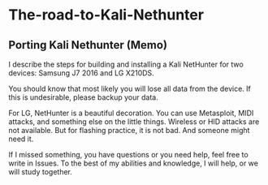 # The-road-to-Kali-Nethunter
Porting Kali Nethunter (Memo)
---
I describe the steps for building and installing a Kali NetHunter for two devices: Samsung J7 2016 and LG X210DS.

You should know that most likely you will lose all data from the device. If this is undesirable, please backup your data.

For LG, NetHunter is a beautiful decoration. You can use Metasploit, MIDI attacks, and something else on the little things. Wireless or HID attacks are not available. But for flashing practice, it is not bad. And someone might need it.

If I missed something, you have questions or you need help, feel free to write in Issues. To the best of my abilities and knowledge, I will help, or we will study together.
